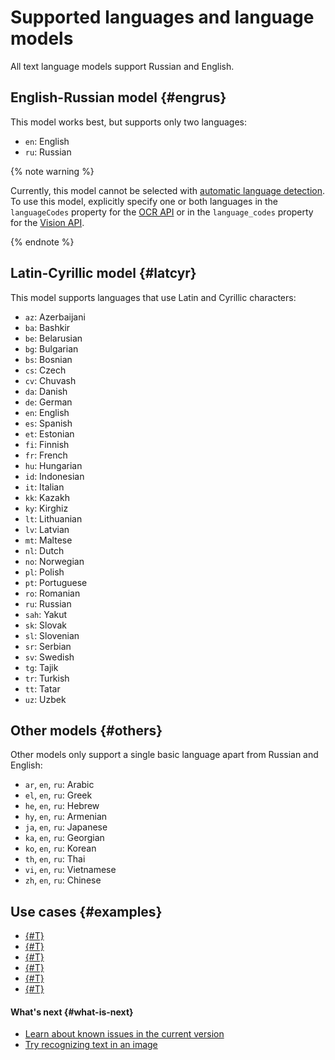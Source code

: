 # Supported languages and language models

All text language models support Russian and English.

## English-Russian model {#engrus}

This model works best, but supports only two languages:

* `en`: English
* `ru`: Russian

{% note warning %}

Currently, this model cannot be selected with [automatic language detection](../../operations/ocr/text-detection-image.md#ocr-api-recognition). To use this model, explicitly specify one or both languages in the `languageCodes` property for the [OCR API](../../ocr/api-ref/index.md) or in the `language_codes` property for the [Vision API](../../vision/api-ref/index.md).

{% endnote %}

## Latin-Cyrillic model {#latcyr}

This model supports languages that use Latin and Cyrillic characters:

* `az`: Azerbaijani
* `ba`: Bashkir
* `be`: Belarusian
* `bg`: Bulgarian
* `bs`: Bosnian
* `cs`: Czech
* `cv`: Chuvash
* `da`: Danish
* `de`: German
* `en`: English
* `es`: Spanish
* `et`: Estonian
* `fi`: Finnish
* `fr`: French
* `hu`: Hungarian
* `id`: Indonesian
* `it`: Italian
* `kk`: Kazakh
* `ky`: Kirghiz
* `lt`: Lithuanian
* `lv`: Latvian
* `mt`: Maltese
* `nl`: Dutch
* `no`: Norwegian
* `pl`: Polish
* `pt`: Portuguese
* `ro`: Romanian
* `ru`: Russian
* `sah`: Yakut
* `sk`: Slovak
* `sl`: Slovenian
* `sr`: Serbian
* `sv`: Swedish
* `tg`: Tajik
* `tr`: Turkish
* `tt`: Tatar
* `uz`: Uzbek

## Other models {#others}

Other models only support a single basic language apart from Russian and English:

* `ar`, `en`, `ru`: Arabic
* `el`, `en`, `ru`: Greek
* `he`, `en`, `ru`: Hebrew
* `hy`, `en`, `ru`: Armenian
* `ja`, `en`, `ru`: Japanese
* `ka`, `en`, `ru`: Georgian
* `ko`, `en`, `ru`: Korean
* `th`, `en`, `ru`: Thai
* `vi`, `en`, `ru`: Vietnamese
* `zh`, `en`, `ru`: Chinese

## Use cases {#examples}

* [{#T}](../../tutorials/archive-from-vision-to-object-storage.md)
* [{#T}](../../tutorials/recognizer-bot.md)
* [{#T}](../../operations/ocr/text-detection-image.md)
* [{#T}](../../operations/ocr/text-detection-pdf.md)
* [{#T}](../../operations/ocr/text-detection-handwritten.md)
* [{#T}](../../operations/ocr/text-detection-table.md)

#### What's next {#what-is-next}

* [Learn about known issues in the current version](known-issues.md)
* [Try recognizing text in an image](../../operations/ocr/text-detection-image.md)
